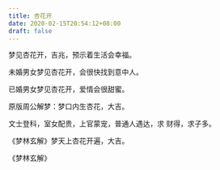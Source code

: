 ```yaml
---
title: 杏花开
date: 2020-02-15T20:54:12+08:00
draft: false
---
```


梦见杏花开，吉兆，预示着生活会幸福。

未婚男女梦见杏花开，会很快找到意中人。

已婚男女梦见杏花开，爱情会很甜蜜。

原版周公解梦：梦口内生杏花，大吉。

文士登科，室女配贵，上官蒙宠，普通人遇达，求 财得，求子多。

《梦林玄解》梦天上杏花开遍，大吉。

《梦林玄解》